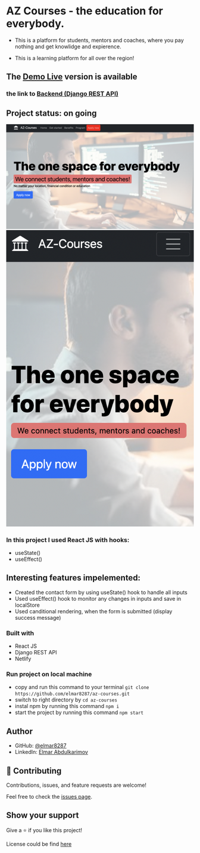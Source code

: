 # AZ Courses - the education for everybody.

- This is a platform for students, mentors and coaches, where you pay nothing and get knowlidge and expierence.

- This is a learning platform for all over the region!

## The [Demo Live](https://smc-space.netlify.app/) version is available

### the link to [Backend (Django REST API)](https://github.com/elmar8287/django-backend-API)

## Project status: on going

![screenshot-desctop](./public/assets/desktop-screen.png)
![screenshot-mobil](./public/assets/mobil-screen.png)

### In this project I used React JS with hooks:
- useState()
- useEffect()

## Interesting features impelemented:
- Created the contact form by using useState() hook to handle all inputs
- Used useEffect() hook to monitor any changes in inputs and save in localStore
- Used canditional rendering, when the form is submitted (display success message)


### Built with

- React JS
- Django REST API
- Netlify

### Run project on local machine

- copy and run this command to your terminal `git clone https://github.com/elmar8287/az-courses.git`
- switch to right directory by `cd az-courses`
- instal npm by running this command `npm i`
- start the project by running this command `npm start`

## Author

- GitHub: [@elmar8287](https://github.com/elmar8287)
- LinkedIn: [Elmar Abdulkarimov](https://www.linkedin.com/in/elmar.abdulkarimov/)

## 🤝 Contributing

Contributions, issues, and feature requests are welcome!

Feel free to check the [issues page](https://github.com/elmar8287/az-courses/issues).

## Show your support

Give a ⭐️ if you like this project!

License could be find [here](https://github.com/elmar8287/az-courses/blob/dev/LICENSE)
